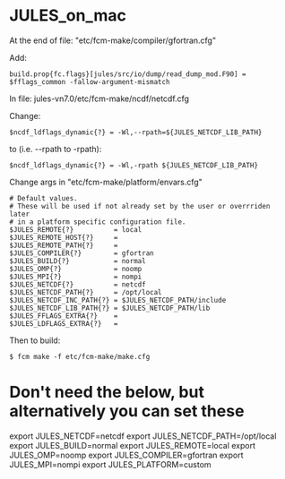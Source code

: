 # JULES_on_mac

At the end of file: "etc/fcm-make/compiler/gfortran.cfg"

Add:

```
build.prop{fc.flags}[jules/src/io/dump/read_dump_mod.F90] = $fflags_common -fallow-argument-mismatch
```

In file: jules-vn7.0/etc/fcm-make/ncdf/netcdf.cfg

Change:

```
$ncdf_ldflags_dynamic{?} = -Wl,--rpath=${JULES_NETCDF_LIB_PATH}
```

to (i.e. --rpath to -rpath):

```
$ncdf_ldflags_dynamic{?} = -Wl,-rpath ${JULES_NETCDF_LIB_PATH}
```

Change args in "etc/fcm-make/platform/envars.cfg"

```
# Default values.
# These will be used if not already set by the user or overrriden later
# in a platform specific configuration file.
$JULES_REMOTE{?}          = local
$JULES_REMOTE_HOST{?}     =
$JULES_REMOTE_PATH{?}     =
$JULES_COMPILER{?}        = gfortran
$JULES_BUILD{?}           = normal
$JULES_OMP{?}             = noomp
$JULES_MPI{?}             = nompi
$JULES_NETCDF{?}          = netcdf
$JULES_NETCDF_PATH{?}     = /opt/local
$JULES_NETCDF_INC_PATH{?} = $JULES_NETCDF_PATH/include
$JULES_NETCDF_LIB_PATH{?} = $JULES_NETCDF_PATH/lib
$JULES_FFLAGS_EXTRA{?}    =
$JULES_LDFLAGS_EXTRA{?}   =
```

Then to build:

```
$ fcm make -f etc/fcm-make/make.cfg
```

# Don't need the below, but alternatively you can set these

export JULES_NETCDF=netcdf
export JULES_NETCDF_PATH=/opt/local
export JULES_BUILD=normal
export JULES_REMOTE=local
export JULES_OMP=noomp
export JULES_COMPILER=gfortran
export JULES_MPI=nompi
export JULES_PLATFORM=custom

